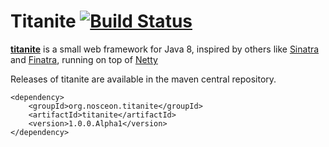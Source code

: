 # Titanite [![Build Status](https://drone.io/github.com/nosceon/titanite/status.png)](https://drone.io/github.com/nosceon/titanite/latest)

[__titanite__](http://oss.nosceon.org/titanite) is a small web framework for Java 8, inspired by others like [Sinatra](http://www.sinatrarb.com/) and [Finatra](http://finatra.info/), running on top of [Netty](http://netty.io/)


Releases of titanite are available in the maven central repository.

```
<dependency>
    <groupId>org.nosceon.titanite</groupId>
    <artifactId>titanite</artifactId>
    <version>1.0.0.Alpha1</version>
</dependency>
```
